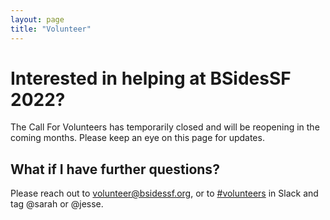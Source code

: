 ```yaml
---
layout: page
title: "Volunteer"
---
```


# Interested in helping at BSidesSF 2022?

The Call For Volunteers has temporarily closed and will be reopening in the coming months. Please keep an eye on this page for updates.

## What if I have further questions?

Please reach out to volunteer@bsidessf.org, or to [\#volunteers](https://bsidessf.slack.com/archives/CNRNRRBS4) in Slack and tag @sarah or @jesse.

